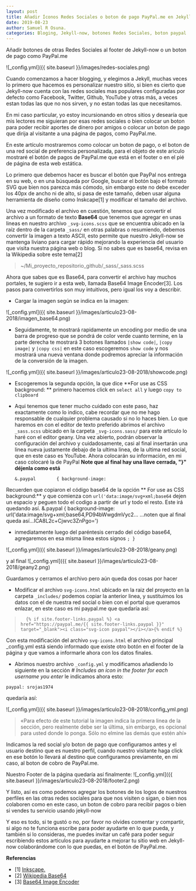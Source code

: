 ```yaml
---
layout: post
title: Añadir Íconos Redes Sociales o boton de pago PayPal.me en Jekyll-Now
date: 2019-08-23
author: Samuel R Osuna.
categories: Bloging, Jekyll-now, botones Redes Sociales, boton paypal
---
```


Añadir botones de otras Redes Sociales al footer de Jekyll-now o un boton de pago como PayPal.me

![_config.yml]({{ site.baseurl }}/images/redes-sociales.png)

Cuando comenzamos a hacer blogging, y elegimos a Jekyll, muchas veces lo primero que hacemos es personalizar nuestro sitio, si bien es cierto que Jekyll-now cuenta con las redes sociales mas populares configuradas por defecto como Facebook, Twitter, Github, YouTube y otras más, a veces estan todas las que no nos sirven, y no estan todas las que necesitamos.

En mi caso particular, yo estoy incursionando en otros sitios y desearía que mis lectores me siguieran por esas redes sociales o bien colocar un boton para poder recibir aportes de dinero por amigos o colocar un boton de pago que dirija al visitante a una página de pagos, como PayPal.me.

En este artículo mostraremos como colocar un boton de pago, o el boton de una red social de preferencia personalizada, para el objeto de este ariculo mostraré el botón de pagos de PayPal.me que está en el footer o en el pié de página de esta web estática.

Lo primero que debemos hacer es buscar el botón que PayPal nos entrega en su web, o en una búsqueda por Google, buscar el botón bajo el formato SVG que bien nos parezca más cómodo, sin embargo este no debe exceder los 40px de ancho ni de alto, si pasa de este tamaño, deben usar alguna herramienta de diseño como Inskcape[1] y modificar el tamaño del archivo.

Una vez modificado el archivo en cuestión, tenemos que convertir el archivo a un formato de texto **Base64** que tenemos que agregar en unas lineas en nuestro archivo `_svg-icons.scss` que se encuentra ubicado en la raíz dentro de la carpeta `_sass/` en otras palabras o resumiendo, debemos convertir la imagen a texto ASCII, esto permite que nuestro Jekyll-now se mantenga liviano para cargar rápido mejorando la experiencia del usuario que visita nuestra página web o blog. Si no sabes que es base64, revisa en la Wikipedia sobre este tema[2]
 >~/Mi_proyecto_repositorio_github/_sass/_sass.scss 

Ahora que sabes que es Base64, para convertir el archivo hay muchos portales, te sugiero ir a esta web, llamada Base64 Image Encoder[3]. Los pasos para convertirlos son muy intuitivos, pero igual los voy a describir.
* Cargar la imagen según se indica en la imagen:

 ![_config.yml]({{ site.baseurl }}/images/articulo23-08-2018/imagen_base64.png)

- Seguidamente, te mostrará rapidamente un encoding por medio de una barra de progreso que se pondrá de color verde cuanto termine, en la parte derecha te mostrará 3 botones llamados `|show code|`, `|copy image|` y `|copy css|` en este caso escogeremos `show code` y nos mostrará una nueva ventana donde podremos apreciar la información de la conversión de la imagen.

 ![_config.yml]({{ site.baseurl }}/images/articulo23-08-2018/showcode.png)

- Escogeremos la segunda opción, la que dice **For use as CSS background: ** primero hacemos click en `select all` y luego `copy to clipboard`

* Aqui tenemos que tener mucho cuidado con este paso, haz exactamente como lo indico, cabe recordar que no me hago responsable de cualquier problema causado si no lo haces bien. Lo que haremos en con el editor de texto preferido abrimos el archivo  `_sass.scss` ubicado en la carpeta `_svg-icons.sass/` para este artículo lo haré con el editor geany. Una vez abierto, podrán observar la configuración del archivo y cuidadosamente, casi al final insertarán una linea nueva justamente debajo de la ultima linea, de la ultima red social, que en este caso es YouTube. Ahora colocarán su información, en mi caso colocaré la de PayPal **Note que al final hay una llave cerrada, "}" déjenla como está** 

	  &.paypal        { background-image: 
Recuerden que copiaron el código base64 de la opción ** For use as CSS background:** y que comienza con `url('data:image/svg+xml;base64` dejen un espacio y peguen todo el codigo a partir de url y todo el resto. Este irá quedando así.
&.paypal        { background-image: url('data:image/svg+xml;base64,PD94bWwgdmVyc2...  ...noten que al final queda así...ICA8L2c+Cjwvc3ZnPgo=')
* inmediatamente luego del paréntesis cerrado del código base64, agregaremos en esa misma línea estos signos `; }`

 ![_config.yml]({{ site.baseurl }}/images/articulo23-08-2018/geany.png)
 
 y al final 
 ![_config.yml]({{ site.baseurl }}/images/articulo23-08-2018/geany2.png)

 Guardamos y cerramos el archivo pero aún queda dos cosas por hacer

- Modificar el archivo `svg-icons.html` ubicado en la raiz del proyecto en la carpeta `_includes/`
 podemos copiar la anterior linea, y sustituimos los datos con el de nuestra red social o bien con el portal que queramos enlazar, en este caso es mi paypal.me
 que quedaría así:
>`  {% if site.footer-links.paypal %} <a href="https://paypal.me/{{ site.footer-links.paypal }}" target="_blank"><i class="svg-icon paypal"></i></a>{% endif %}`

Con esta modificación del archivo `svg-icons.html` el archivo principal _config.yml está siendo informado que existe otro botón en el footer de la página y que vamos a informarle ahora con los datos finales.

- Abrimos nuestro archivo `_config.yml` y modificamos añadiendo lo siguiente en la sección *# Includes an icon in the footer for each username you enter*
le indicamos ahora esto:


`paypal: srojas1974`  

quedaría así:

 ![_config.yml]({{ site.baseurl }}/images/articulo23-08-2018/config_yml.png) 
 
 >«Para efecto de este tutorial la imagen indica la primera linea de la sección, pero realmente debe ser la última, sin embargo, es opcional para usted donde lo ponga. Sólo no elmine las demás que estén ahí»

Indicamos la red social y/o boton de pago que configuramos antes y el usuario destino que es nuestro perfil, cuando nuestro visitante haga click en ese botón lo llevará al destino que configuramos previamente, en mi caso, al boton de cobro de PayPal.me.


Nuestro Footer de la página quedaría así finalmente:
 ![_config.yml]({{ site.baseurl }}/images/articulo23-08-2018/footer2.png)

Y listo, así es como podemos agregar los botones de los logos de nuestros perfiles en las otras redes sociales para que nos visiten o sigan, o bien nos colaboren como en este caso, un boton de cobro para recibir pagos o bien si vendes tu servicio usando jekyll-now

 Y eso es todo, si te gustó o no, por favor no olvides comentar y compartir, si algo no te funciona escribe para poder ayudarte en lo que pueda, y también si lo consideras, me puedes invitar un café para poder seguir escribiendo estos articulos para ayudarte a mejorar tu sitio web en Jekyll-now colaborándome con lo que puedas, en el  botón de PayPal.me.




**Referencias**
* [1] [Inkscape.](https://inkscape.org/)
* [2] [Wikipedia Base64](https://es.wikipedia.org/wiki/Base64)
* [3] [Base64 Image Encoder](https://www.base64-image.de/)